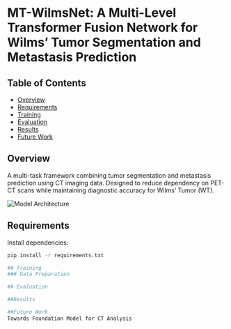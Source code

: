 # MT-WilmsNet: A Multi-Level Transformer Fusion Network for Wilms’ Tumor Segmentation and Metastasis Prediction

## Table of Contents
- [Overview](#overview)
- [Requirements](#requirements)
- [Training](#training)
- [Evaluation](#evaluation)
- [Results](#results)
- [Future Work](#future-work)

## Overview
A multi-task framework combining tumor segmentation and metastasis prediction using CT imaging data. Designed to reduce dependency on PET-CT scans while maintaining diagnostic accuracy for Wilms’ Tumor (WT).

![Model Architecture](path/to/architecture_diagram.png) <!-- Add your diagram file -->

## Requirements
Install dependencies:
```bash
pip install -r requirements.txt

## Training
### Data Preparation

## Evaluation

##Results

##Future Work
Towards Foundation Model for CT Analysis
